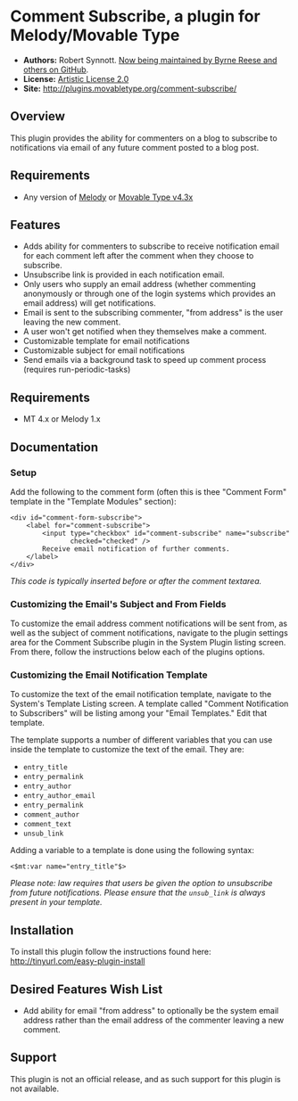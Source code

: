 # Comment Subscribe, a plugin for Melody/Movable Type #

* **Authors:** Robert Synnott. [Now being maintained by Byrne Reese and others on GitHub][GitHub].
* **License:** [Artistic License 2.0](http://www.opensource.org/licenses/artistic-license-2.0.php)
* **Site:** <http://plugins.movabletype.org/comment-subscribe/>

[GitHub]: http://github.com/endevver/mt-plugin-comment-subscribe
[Artistic License 2.0]: 
   http://www.opensource.org/licenses/artistic-license-2.0.php

## Overview ##

This plugin provides the ability for commenters on a blog to subscribe to notifications via email of any future comment posted to a blog post.

## Requirements ##

* Any version of [Melody][] or [Movable Type v4.3x][MT]

[MT]:       http://movabletype.org/
[Melody]:   http://openmelody.org/

## Features ##

* Adds ability for commenters to subscribe to receive notification email 
  for each comment left after the comment when they choose to subscribe.
* Unsubscribe link is provided in each notification email.
* Only users who supply an email address (whether commenting anonymously or 
  through one of the login systems which provides an email address) will 
  get notifications.
* Email is sent to the subscribing commenter, "from address" is the user 
  leaving the new comment.
* A user won't get notified when they themselves make a comment.
* Customizable template for email notifications
* Customizable subject for email notifications
* Send emails via a background task to speed up comment process (requires 
  run-periodic-tasks)

## Requirements

* MT 4.x or Melody 1.x

## Documentation ##

### Setup ###

Add the following to the comment form (often this is thee "Comment Form" 
template in the "Template Modules" section):

    <div id="comment-form-subscribe">
        <label for="comment-subscribe">
            <input type="checkbox" id="comment-subscribe" name="subscribe"
                   checked="checked" />
            Receive email notification of further comments.
        </label>
    </div>

*This code is typically inserted before or after the comment textarea.*

### Customizing the Email's Subject and From Fields

To customize the email address comment notifications will be sent from, as 
well as the subject of comment notifications, navigate to the plugin settings 
area for the Comment Subscribe plugin in the System Plugin listing screen. 
From there, follow the instructions below each of the plugins options.

### Customizing the Email Notification Template

To customize the text of the email notification template, navigate to the 
System's Template Listing screen. A template called "Comment Notification to 
Subscribers" will be listing among your "Email Templates." Edit that template.

The template supports a number of different variables that you can use inside 
the template to customize the text of the email. They are:

   * `entry_title`
   * `entry_permalink`
   * `entry_author`
   * `entry_author_email`
   * `entry_permalink`
   * `comment_author`
   * `comment_text`
   * `unsub_link`

Adding a variable to a template is done using the following syntax:

    <$mt:var name="entry_title"$>

*Please note: law requires that users be given the option to unsubscribe from 
future notifications. Please ensure that the `unsub_link` is always present in 
your template.*

## Installation

To install this plugin follow the instructions found here: <http://tinyurl.com/easy-plugin-install>

## Desired Features Wish List ##

* Add ability for email "from address" to optionally be the system email 
  address rather than the email address of the commenter leaving a new 
  comment.

## Support ##

This plugin is not an official release, and as such support for this plugin is 
not available.
